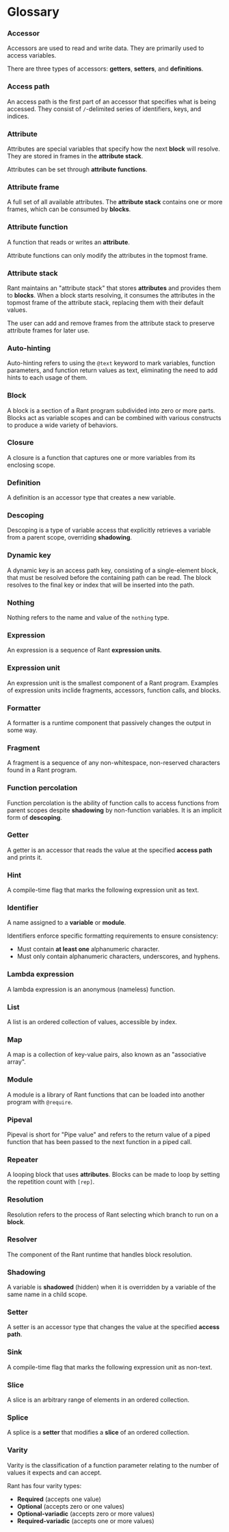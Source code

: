 # Glossary

### Accessor

Accessors are used to read and write data. They are primarily used to access variables.

There are three types of accessors: **getters**, **setters**, and **definitions**.

### Access path

An access path is the first part of an accessor that specifies what is being accessed. They consist of `/`-delimited series of identifiers, keys, and indices. 

### Attribute

Attributes are special variables that specify how the next **block** will resolve. 
They are stored in frames in the **attribute stack**.

Attributes can be set through **attribute functions**.

### Attribute frame

A full set of all available attributes. The **attribute stack** contains one or more frames, which can be consumed by **blocks**.

### Attribute function

A function that reads or writes an **attribute**.

Attribute functions can only modify the attributes in the topmost frame.

### Attribute stack

Rant maintains an "attribute stack" that stores **attributes** and provides them to **blocks**.
When a block starts resolving, it consumes the attributes in the topmost frame of the attribute stack, replacing them with their default values.

The user can add and remove frames from the attribute stack to preserve attribute frames for later use.

### Auto-hinting

Auto-hinting refers to using the `@text` keyword to mark variables, function parameters, and function return values as text, eliminating the need to add hints to each usage of them.

### Block

A block is a section of a Rant program subdivided into zero or more parts.
Blocks act as variable scopes and can be combined with various constructs to produce a wide variety of behaviors.

### Closure

A closure is a function that captures one or more variables from its enclosing scope.

### Definition

A definition is an accessor type that creates a new variable.

### Descoping

Descoping is a type of variable access that explicitly retrieves a variable from a parent scope, overriding **shadowing**.

### Dynamic key

A dynamic key is an access path key, consisting of a single-element block, that must be resolved before the containing path can be read. 
The block resolves to the final key or index that will be inserted into the path.

### Nothing

Nothing refers to the name and value of the `nothing` type.

### Expression

An expression is a sequence of Rant **expression units**.

### Expression unit

An expression unit is the smallest component of a Rant program. Examples of expression units inclide fragments, accessors, function calls, and blocks.

### Formatter

A formatter is a runtime component that passively changes the output in some way.

### Fragment

A fragment is a sequence of any non-whitespace, non-reserved characters found in a Rant program.

### Function percolation

Function percolation is the ability of function calls to access functions from parent scopes despite **shadowing** by non-function variables.
It is an implicit form of **descoping**.

### Getter

A getter is an accessor that reads the value at the specified **access path** and prints it.

### Hint

A compile-time flag that marks the following expression unit as text.

### Identifier

A name assigned to a **variable** or **module**.

Identifiers enforce specific formatting requirements to ensure consistency:

* Must contain **at least one** alphanumeric character.
* Must only contain alphanumeric characters, underscores, and hyphens.

### Lambda expression

A lambda expression is an anonymous (nameless) function.

### List

A list is an ordered collection of values, accessible by index.

### Map

A map is a collection of key-value pairs, also known as an "associative array".

### Module

A module is a library of Rant functions that can be loaded into another program with `@require`.

### Pipeval

Pipeval is short for "Pipe value" and refers to the return value of a piped function that has been passed to the next function in a piped call.

### Repeater

A looping block that uses **attributes**. Blocks can be made to loop by setting the repetition count with `[rep]`.

### Resolution

Resolution refers to the process of Rant selecting which branch to run on a **block**.

### Resolver

The component of the Rant runtime that handles block resolution.

### Shadowing

A variable is **shadowed** (hidden) when it is overridden by a variable of the same name in a child scope.

### Setter

A setter is an accessor type that changes the value at the specified **access path**.

### Sink

A compile-time flag that marks the following expression unit as non-text.

### Slice

A slice is an arbitrary range of elements in an ordered collection.

### Splice

A splice is a **setter** that modifies a **slice** of an ordered collection.

### Varity

Varity is the classification of a function parameter relating to the number of values it expects and can accept.

Rant has four varity types:
* **Required** (accepts one value)
* **Optional** (accepts zero or one values)
* **Optional-variadic** (accepts zero or more values)
* **Required-variadic** (accepts one or more values)